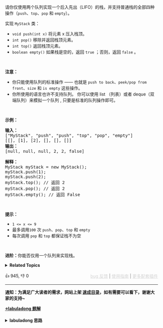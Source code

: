 <p>请你仅使用两个队列实现一个后入先出（LIFO）的栈，并支持普通栈的全部四种操作（<code>push</code>、<code>top</code>、<code>pop</code> 和 <code>empty</code>）。</p>

<p>实现 <code>MyStack</code> 类：</p>

<ul> 
 <li><code>void push(int x)</code> 将元素 x 压入栈顶。</li> 
 <li><code>int pop()</code> 移除并返回栈顶元素。</li> 
 <li><code>int top()</code> 返回栈顶元素。</li> 
 <li><code>boolean empty()</code> 如果栈是空的，返回 <code>true</code> ；否则，返回 <code>false</code> 。</li> 
</ul>

<p>&nbsp;</p>

<p><strong>注意：</strong></p>

<ul> 
 <li>你只能使用队列的标准操作 —— 也就是&nbsp;<code>push to back</code>、<code>peek/pop from front</code>、<code>size</code> 和&nbsp;<code>is empty</code>&nbsp;这些操作。</li> 
 <li>你所使用的语言也许不支持队列。&nbsp;你可以使用 list （列表）或者 deque（双端队列）来模拟一个队列&nbsp;, 只要是标准的队列操作即可。</li> 
</ul>

<p>&nbsp;</p>

<p><strong>示例：</strong></p>

<pre>
<strong>输入：</strong>
["MyStack", "push", "push", "top", "pop", "empty"]
[[], [1], [2], [], [], []]
<strong>输出：</strong>
[null, null, null, 2, 2, false]

<strong>解释：</strong>
MyStack myStack = new MyStack();
myStack.push(1);
myStack.push(2);
myStack.top(); // 返回 2
myStack.pop(); // 返回 2
myStack.empty(); // 返回 False
</pre>

<p>&nbsp;</p>

<p><strong>提示：</strong></p>

<ul> 
 <li><code>1 &lt;= x &lt;= 9</code></li> 
 <li>最多调用<code>100</code> 次 <code>push</code>、<code>pop</code>、<code>top</code> 和 <code>empty</code></li> 
 <li>每次调用 <code>pop</code> 和 <code>top</code> 都保证栈不为空</li> 
</ul>

<p>&nbsp;</p>

<p><strong>进阶：</strong>你能否仅用一个队列来实现栈。</p>

<details><summary><strong>Related Topics</strong></summary>栈 | 设计 | 队列</details><br>

<div>👍 945, 👎 0<span style='float: right;'><span style='color: gray;'><a href='https://github.com/labuladong/fucking-algorithm/issues' target='_blank' style='color: lightgray;text-decoration: underline;'>bug 反馈</a> | <a href='https://labuladong.online/algo/fname.html?fname=jb插件简介' target='_blank' style='color: lightgray;text-decoration: underline;'>使用指南</a> | <a href='https://labuladong.online/algo/' target='_blank' style='color: lightgray;text-decoration: underline;'>更多配套插件</a></span></span></div>

<div id="labuladong"><hr>

**通知：为满足广大读者的需求，网站上架 [速成目录](https://labuladong.online/algo/intro/quick-learning-plan/)，如有需要可以看下，谢谢大家的支持~**



<p><strong><a href="https://labuladong.online/algo/data-structure/stack-queue/" target="_blank">⭐️labuladong 题解</a></strong></p>
<details><summary><strong>labuladong 思路</strong></summary>


<div id="labuladong_solution_zh">

## 基本思路

底层用队列实现栈就比较简单粗暴了，只需要一个队列作为底层数据结构。

底层队列只能向队尾添加元素，所以栈的 `pop` API 相当于要从队尾取元素：

![](https://labuladong.online/algo/images/stack-queue/5.jpg)

那么最简单的思路就是，把队尾元素前面的所有元素重新塞到队尾，让队尾元素排到队头，这样就可以取出了：

![](https://labuladong.online/algo/images/stack-queue/6.jpg)

**详细题解**：
  - [队列实现栈以及栈实现队列](https://labuladong.online/algo/data-structure/stack-queue/)
  - [【强化练习】栈的经典习题](https://labuladong.online/algo/problem-set/stack/)

</div>





<div id="solution">

## 解法代码



<div class="tab-panel"><div class="tab-nav">
<button data-tab-item="cpp" class="tab-nav-button btn " data-tab-group="default" onclick="switchTab(this)">cpp🤖</button>

<button data-tab-item="python" class="tab-nav-button btn " data-tab-group="default" onclick="switchTab(this)">python🤖</button>

<button data-tab-item="java" class="tab-nav-button btn active" data-tab-group="default" onclick="switchTab(this)">java🟢</button>

<button data-tab-item="go" class="tab-nav-button btn " data-tab-group="default" onclick="switchTab(this)">go🤖</button>

<button data-tab-item="javascript" class="tab-nav-button btn " data-tab-group="default" onclick="switchTab(this)">javascript🤖</button>
</div><div class="tab-content">
<div data-tab-item="cpp" class="tab-item " data-tab-group="default"><div class="highlight">

```cpp
// 注意：cpp 代码由 chatGPT🤖 根据我的 java 代码翻译。
// 本代码的正确性已通过力扣验证，如有疑问，可以对照 java 代码查看。

class MyStack {
    queue<int> q;
    int top_elem = 0;

public:
    /**
     * 添加元素到栈顶
     */
    void push(int x) {
        // x 是队列的队尾，是栈的栈顶
        q.push(x);
        top_elem = x;
    }

    /**
     * 返回栈顶元素
     */
    int top() {
        return top_elem;
    }

    /**
     * 删除栈顶的元素并返回
     */
    int pop() {
        int size = q.size();
        // 留下队尾 2 个元素
        while (size > 2) {
            q.push(q.front());
            q.pop();
            size--;
        }
        // 记录新的队尾元素
        top_elem = q.front();
        q.push(q.front());
        q.pop();
        // 删除之前的队尾元素
        int tmp=q.front();
        q.pop();
        return tmp;
    }

    /**
     * 判断栈是否为空
     */
    bool empty() {
        return q.empty();
    }
};
```

</div></div>

<div data-tab-item="python" class="tab-item " data-tab-group="default"><div class="highlight">

```python
# 注意：python 代码由 chatGPT🤖 根据我的 java 代码翻译。
# 本代码的正确性已通过力扣验证，如有疑问，可以对照 java 代码查看。

from collections import deque

class MyStack:
    def __init__(self):
        self.q = deque()
        self.top_elem = 0

    """
    添加元素到栈顶
    """
    def push(self, x: int) -> None:
        # x 是队列的队尾，是栈的栈顶
        self.q.append(x)
        self.top_elem = x

    """
    返回栈顶元素
    """
    def top(self) -> int:
        return self.top_elem

    """
    删除栈顶的元素并返回
    """
    def pop(self) -> int:
        size = len(self.q)
        # 留下队尾 2 个元素
        while size > 2:
            self.q.append(self.q.popleft())
            size -= 1
        # 记录新的队尾元素
        self.top_elem = self.q[0]
        self.q.append(self.q.popleft())
        # 删除之前的队尾元素
        return self.q.popleft()

    """
    判断栈是否为空
    """
    def empty(self) -> bool:
        return len(self.q) == 0
```

</div></div>

<div data-tab-item="java" class="tab-item active" data-tab-group="default"><div class="highlight">

```java
class MyStack {
    Queue<Integer> q = new LinkedList<>();
    int top_elem = 0;

    // 将元素 x 压入栈顶
    public void push(int x) {
        // x 是队列的队尾，是栈的栈顶
        q.offer(x);
        top_elem = x;
    }

    // 返回栈顶元素
    public int top() {
        return top_elem;
    }

    
    // 删除栈顶的元素并返回
    public int pop() {
        int size = q.size();
        // 留下队尾 2 个元素
        while (size > 2) {
            q.offer(q.poll());
            size--;
        }
        // 记录新的队尾元素
        top_elem = q.peek();
        q.offer(q.poll());
        // 删除之前的队尾元素
        return q.poll();
    }

    // 判断栈是否为空
    public boolean empty() {
        return q.isEmpty();
    }
}
```

</div></div>

<div data-tab-item="go" class="tab-item " data-tab-group="default"><div class="highlight">

```go
// 注意：go 代码由 chatGPT🤖 根据我的 java 代码翻译。
// 本代码的正确性已通过力扣验证，如有疑问，可以对照 java 代码查看。

type MyStack struct {
    q       []int
    topElem int
}

func Constructor() MyStack {
    return MyStack{
        q:       []int{},
        topElem: 0,
    }
}

/**
 * 添加元素到栈顶
 */
func (this *MyStack) Push(x int) {
    // x 是队列的队尾，是栈的栈顶
    this.q = append(this.q, x)
    this.topElem = x
}

/**
 * 返回栈顶元素
 */
func (this *MyStack) Top() int {
    return this.topElem
}

/**
 * 删除栈顶的元素并返回
 */
func (this *MyStack) Pop() int {
    size := len(this.q)
    // 留下队尾 2 个元素
    for size > 1 {
        this.topElem = this.q[0]
        this.q = append(this.q, this.q[0])
        this.q = this.q[1:]
        size--
    }
    // 记录新的队尾元素
    popElem := this.q[0]
    this.q = this.q[1:]
    // 删除之前的队尾元素
    return popElem
}

/**
 * 判断栈是否为空
 */
func (this *MyStack) Empty() bool {
    return len(this.q) == 0
}
```

</div></div>

<div data-tab-item="javascript" class="tab-item " data-tab-group="default"><div class="highlight">

```javascript
// 注意：javascript 代码由 chatGPT🤖 根据我的 java 代码翻译。
// 本代码的正确性已通过力扣验证，如有疑问，可以对照 java 代码查看。

var MyStack = function() {
    this.q = [];
    this.top_elem = 0;
};

/**
 * 添加元素到栈顶
 */
MyStack.prototype.push = function(x) {
    // x 是队列的队尾，是栈的栈顶
    this.q.push(x);
    this.top_elem = x;
};

/**
 * 返回栈顶元素
 */
MyStack.prototype.top = function() {
    return this.top_elem;
};

/**
 * 删除栈顶的元素并返回
 */
MyStack.prototype.pop = function() {
    let size = this.q.length;
    // 留下队尾 2 个元素
    while (size > 2) {
        this.q.push(this.q.shift());
        size--;
    }
    // 记录新的队尾元素
    this.top_elem = this.q[0];
    this.q.push(this.q.shift());
    // 删除之前的队尾元素
    return this.q.shift();
};

/**
 * 判断栈是否为空
 */
MyStack.prototype.empty = function() {
    return this.q.length === 0;
};
```

</div></div>
</div></div>

</div>
</details>
</div>

